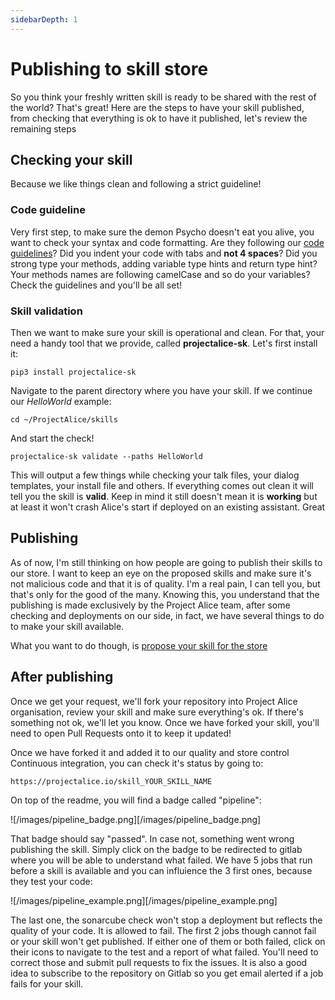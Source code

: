 ```yaml
---
sidebarDepth: 1
---
```


# Publishing to skill store
So you think your freshly written skill is ready to be shared with the rest of the world? That's great! Here are the steps to have your skill published, from checking that everything is ok to have it published, let's review the remaining steps

## Checking your skill
Because we like things clean and following a strict guideline!

### Code guideline
Very first step, to make sure the demon Psycho doesn't eat you alive, you want to check your syntax and code formatting. Are they following our [code guidelines](../contribute/code-guidelines)? Did you indent your code with tabs and **not 4 spaces**? Did you strong type your methods, adding variable type hints and return type hint? Your methods names are following camelCase and so do your variables? Check the guidelines and you'll be all set!

### Skill validation
Then we want to make sure your skill is operational and clean. For that, your need a handy tool that we provide, called **projectalice-sk**. Let's first install it:

`pip3 install projectalice-sk` 

Navigate to the parent directory where you have your skill. If we continue our *HelloWorld* example:

`cd ~/ProjectAlice/skills`

And start the check!

`projectalice-sk validate --paths HelloWorld`

This will output a few things while checking your talk files, your dialog templates, your install file and others. If everything comes out clean it will tell you the skill is **valid**. Keep in mind it still doesn't mean it is **working** but at least it won't crash Alice's start if deployed on an existing assistant. Great

## Publishing
As of now, I'm still thinking on how people are going to publish their skills to our store. I want to keep an eye on the proposed skills and make sure it's not malicious code and that it is of quality. I'm a real pain, I can tell you, but that's only for the good of the many. Knowing this, you understand that the publishing is made exclusively by the Project Alice team, after some checking and deployments on our side, in fact, we have several things to do to make your skill available.

What you want to do though, is [propose your skill for the store](https://github.com/project-alice-assistant/ProjectAliceSkills/issues/new?assignees=Psychokiller1888&labels=Skill+publish+request&template=skill-publishing.md&title=%5BNew+skill%5D)

## After publishing
Once we get your request, we'll fork your repository into Project Alice organisation, review your skill and make sure everything's ok. If there's something not ok, we'll let you know. Once we have forked your skill, you'll need to open Pull Requests onto it to keep it updated!

Once we have forked it and added it to our quality and store control Continuous integration, you can check it's status by going to:

`https://projectalice.io/skill_YOUR_SKILL_NAME`

On top of the readme, you will find a badge called "pipeline":

![/images/pipeline_badge.png][/images/pipeline_badge.png]

That badge should say "passed". In case not, something went wrong publishing the skill. Simply click on the badge to be redirected to gitlab where you will be able to understand what failed. We have 5 jobs that run before a skill is available and you can influience the 3 first ones, because they test your code:

![/images/pipeline_example.png][/images/pipeline_example.png]

The last one, the sonarcube check won't stop a deployment but reflects the quality of your code. It is allowed to fail. The first 2 jobs though cannot fail or your skill won't get published. If either one of them or both failed, click on their icons to navigate to the test and a report of what failed. You'll need to correct those and submit pull requests to fix the issues. It is also a good idea to subscribe to the repository on Gitlab so you get email alerted if a job fails for your skill.
